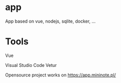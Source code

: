 # app
App based on vue, nodejs, sqlite, docker, ...


# Tools
Vue

Visual Studio Code
  Vetur



Opensource project works on 
  https://app.mininote.pl/

